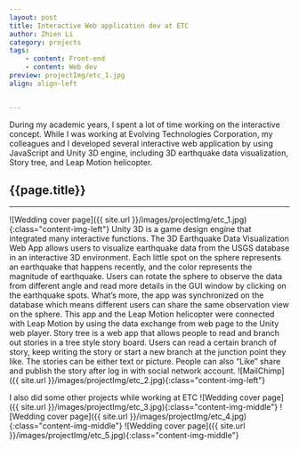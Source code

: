 ```yaml
---
layout: post
title: Interactive Web application dev at ETC
author: Zhien Li
category: projects
tags:
    - content: Front-end
    - content: Web dev
preview: projectImg/etc_1.jpg
align: align-left


---
```


During my academic years, I spent a lot of time working on the interactive concept. While I was working at Evolving Technologies Corporation, my colleagues and I developed several interactive web application by using JavaScript and Unity 3D engine, including 3D earthquake data visualization, Story tree, and Leap Motion helicopter.

## {{page.title}}
-----

![Wedding cover page]({{ site.url }}/images/projectImg/etc_1.jpg){:class="content-img-left"}
Unity 3D is a game design engine that integrated many interactive functions. The 3D Earthquake Data Visualization Web App allows users to visualize earthquake data from the USGS database in an interactive 3D environment. Each little spot on the sphere represents an earthquake that happens recently, and the color represents the magnitude of earthquake. Users can rotate the sphere to observe the data from different angle and read more details in the GUI window by clicking on the earthquake spots. What’s more, the app was synchronized on the database which means different users can share the same observation view on the sphere. This app and the Leap Motion helicopter were connected with Leap Motion by using the data exchange from web page to the Unity web player. Story tree is a web app that allows people to read and branch out stories in a tree style story board. Users can read a certain branch of story, keep writing the story or start a new branch at the junction point they like. The stories can be either text or picture. People can also “Like” share and publish the story after log in with social network account.
![MailChimp]({{ site.url }}/images/projectImg/etc_2.jpg){:class="content-img-left"}

I also did some other projects while working at ETC
![Wedding cover page]({{ site.url }}/images/projectImg/etc_3.jpg){:class="content-img-middle"}
![Wedding cover page]({{ site.url }}/images/projectImg/etc_4.jpg){:class="content-img-middle"}
![Wedding cover page]({{ site.url }}/images/projectImg/etc_5.jpg){:class="content-img-middle"}